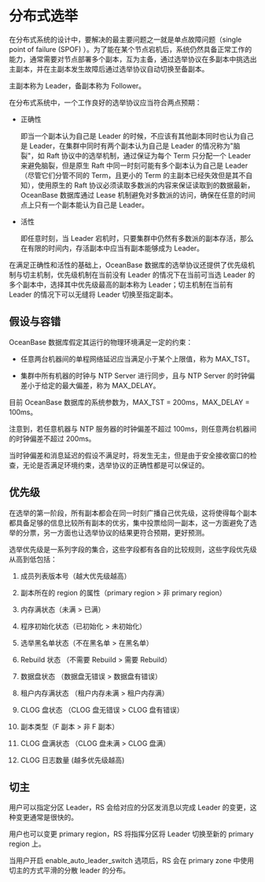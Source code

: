 分布式选举 
==========================

在分布式系统的设计中，要解决的最主要问题之一就是单点故障问题（single point of failure (SPOF) ）。为了能在某个节点宕机后，系统仍然具备正常工作的能力，通常需要对节点部署多个副本，互为主备，通过选举协议在多副本中挑选出主副本，并在主副本发生故障后通过选举协议自动切换至备副本。

主副本称为 Leader，备副本称为 Follower。

在分布式系统中，一个工作良好的选举协议应当符合两点预期：

* 正确性

  即当一个副本认为自己是 Leader 的时候，不应该有其他副本同时也认为自己是 Leader，在集群中同时有两个副本认为自己是 Leader 的情况称为"脑裂"，如 Raft 协议中的选举机制，通过保证为每个 Term 只分配一个 Leader 来避免脑裂，但是原生 Raft 中同一时刻可能有多个副本认为自己是 Leader（尽管它们分管不同的 Term，且更小的 Term 的主副本已经失效但是其不自知），使用原生的 Raft 协议必须读取多数派的内容来保证读取到的数据最新，OceanBase 数据库通过 Lease 机制避免对多数派的访问，确保在任意的时间点上只有一个副本能认为自己是 Leader。
  

* 活性

  即任意时刻，当 Leader 宕机时，只要集群中仍然有多数派的副本存活，那么在有限的时间内，存活副本中应当有副本能够成为 Leader。
  




在满足正确性和活性的基础上，OceanBase 数据库的选举协议还提供了优先级机制与切主机制，优先级机制在当前没有 Leader 的情况下在当前可当选 Leader 的多个副本中，选择其中优先级最高的副本称为 Leader；切主机制在当前有 Leader 的情况下可以无缝将 Leader 切换至指定副本。

假设与容错 
--------------------------

OceanBase 数据库假定其运行的物理环境满足一定的约束：

* 任意两台机器间的单程网络延迟应当满足小于某个上限值，称为 MAX_TST。

  

* 集群中所有机器的时钟与 NTP Server 进行同步，且与 NTP Server 的时钟偏差小于给定的最大偏差，称为 MAX_DELAY。

  




目前 OceanBase 数据库的系统参数为，MAX_TST = 200ms，MAX_DELAY = 100ms。

注意到，若任意机器与 NTP 服务器的时钟偏差不超过 100ms，则任意两台机器间的时钟偏差不超过 200ms。

当时钟偏差和消息延迟的假设不满足时，将发生无主，但是由于安全接收窗口的检查，无论是否满足环境约束，选举协议的正确性都是可以保证的。

优先级 
------------------------

在选举的第一阶段，所有副本都会在同一时刻广播自己优先级，这将使得每个副本都具备足够的信息比较所有副本的优劣，集中投票给同一副本，这一方面避免了选举的分票，另一方面也让选举协议的结果更符合预期，更好预测。

选举优先级是一系列字段的集合，这些字段都有各自的比较规则，这些字段优先级从高到低包括：

1. 成员列表版本号（越大优先级越高）

   

2. 副本所在的 region 的属性（primary region \> 非 primary region）

   

3. 内存满状态（未满 \> 已满）

   

4. 程序初始化状态（已初始化 \> 未初始化）

   

5. 选举黑名单状态（不在黑名单 \> 在黑名单）

   

6. Rebuild 状态 （不需要 Rebuild \> 需要 Rebuild）

   

7. 数据盘状态 （数据盘无错误 \> 数据盘有错误）

   

8. 租户内存满状态 （租户内存未满 \> 租户内存满）

   

9. CLOG 盘状态 （CLOG 盘无错误 \> CLOG 盘有错误）

   

10. 副本类型（F 副本 \> 非 F 副本）

    

11. CLOG 盘满状态 （CLOG 盘未满 \> CLOG 盘满）

    

12. CLOG 日志数量 (越多优先级越高)

    




切主 
-----------------------

用户可以指定分区 Leader，RS 会给对应的分区发消息以完成 Leader 的变更，这种变更通常是很快的。

用户也可以变更 primary region，RS 将指挥分区将 Leader 切换至新的 primary region 上。

当用户开启 enable_auto_leader_switch 选项后，RS 会在 primary zone 中使用切主的方式平滑的分散 leader 的分布。




